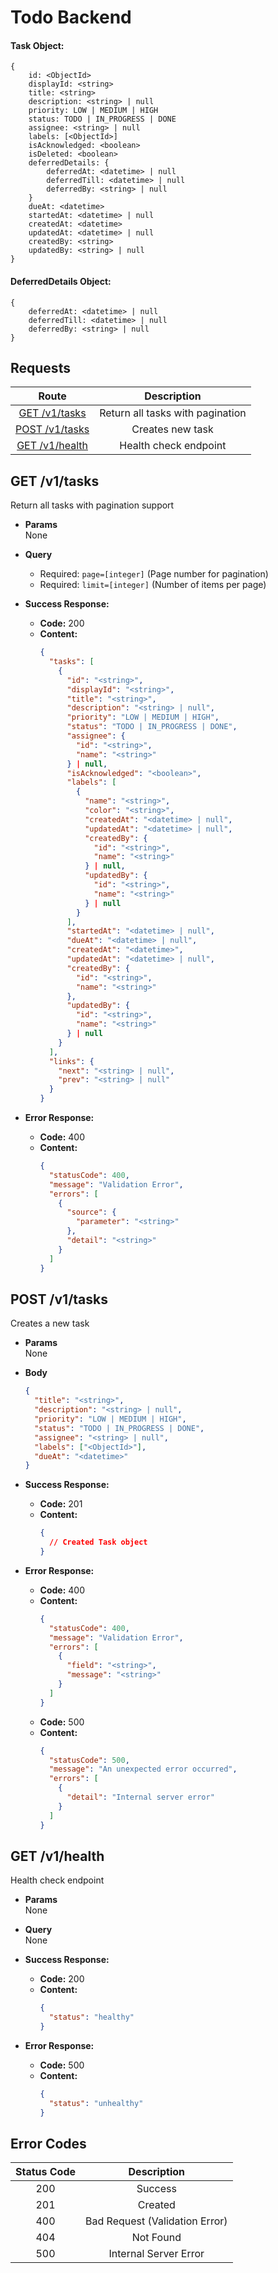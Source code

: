 # Todo Backend

#### Task Object:

```
{
    id: <ObjectId>
    displayId: <string>
    title: <string>
    description: <string> | null
    priority: LOW | MEDIUM | HIGH
    status: TODO | IN_PROGRESS | DONE
    assignee: <string> | null
    labels: [<ObjectId>]
    isAcknowledged: <boolean>
    isDeleted: <boolean>
    deferredDetails: {
        deferredAt: <datetime> | null
        deferredTill: <datetime> | null
        deferredBy: <string> | null
    }
    dueAt: <datetime>
    startedAt: <datetime> | null
    createdAt: <datetime>
    updatedAt: <datetime> | null
    createdBy: <string>
    updatedBy: <string> | null
}
```

#### DeferredDetails Object:

```
{
    deferredAt: <datetime> | null
    deferredTill: <datetime> | null
    deferredBy: <string> | null
}
```

## **Requests**

|             Route             |           Description            |
| :---------------------------: | :------------------------------: |
|  [GET /v1/tasks](#get-tasks)  | Return all tasks with pagination |
| [POST /v1/tasks](#post-tasks) |         Creates new task         |
| [GET /v1/health](#get-health) |      Health check endpoint       |

## **GET /v1/tasks**

Return all tasks with pagination support

- **Params**  
  None
- **Query**

  - Required: `page=[integer]` (Page number for pagination)
  - Required: `limit=[integer]` (Number of items per page)

- **Success Response:**

  - **Code:** 200
  - **Content:**
    ```json
    {
      "tasks": [
        {
          "id": "<string>",
          "displayId": "<string>",
          "title": "<string>",
          "description": "<string> | null",
          "priority": "LOW | MEDIUM | HIGH",
          "status": "TODO | IN_PROGRESS | DONE",
          "assignee": {
            "id": "<string>",
            "name": "<string>"
          } | null,
          "isAcknowledged": "<boolean>",
          "labels": [
            {
              "name": "<string>",
              "color": "<string>",
              "createdAt": "<datetime> | null",
              "updatedAt": "<datetime> | null",
              "createdBy": {
                "id": "<string>",
                "name": "<string>"
              } | null,
              "updatedBy": {
                "id": "<string>",
                "name": "<string>"
              } | null
            }
          ],
          "startedAt": "<datetime> | null",
          "dueAt": "<datetime> | null",
          "createdAt": "<datetime>",
          "updatedAt": "<datetime> | null",
          "createdBy": {
            "id": "<string>",
            "name": "<string>"
          },
          "updatedBy": {
            "id": "<string>",
            "name": "<string>"
          } | null
        }
      ],
      "links": {
        "next": "<string> | null",
        "prev": "<string> | null"
      }
    }
    ```

- **Error Response:**
  - **Code:** 400
  - **Content:**
    ```json
    {
      "statusCode": 400,
      "message": "Validation Error",
      "errors": [
        {
          "source": {
            "parameter": "<string>"
          },
          "detail": "<string>"
        }
      ]
    }
    ```

## **POST /v1/tasks**

Creates a new task

- **Params**  
  None
- **Body**

  ```json
  {
    "title": "<string>",
    "description": "<string> | null",
    "priority": "LOW | MEDIUM | HIGH",
    "status": "TODO | IN_PROGRESS | DONE",
    "assignee": "<string> | null",
    "labels": ["<ObjectId>"],
    "dueAt": "<datetime>"
  }
  ```

- **Success Response:**

  - **Code:** 201
  - **Content:**
    ```json
    {
      // Created Task object
    }
    ```

- **Error Response:**
  - **Code:** 400
  - **Content:**
    ```json
    {
      "statusCode": 400,
      "message": "Validation Error",
      "errors": [
        {
          "field": "<string>",
          "message": "<string>"
        }
      ]
    }
    ```
  - **Code:** 500
  - **Content:**
    ```json
    {
      "statusCode": 500,
      "message": "An unexpected error occurred",
      "errors": [
        {
          "detail": "Internal server error"
        }
      ]
    }
    ```

## **GET /v1/health**

Health check endpoint

- **Params**  
  None
- **Query**  
  None

- **Success Response:**

  - **Code:** 200
  - **Content:**
    ```json
    {
      "status": "healthy"
    }
    ```

- **Error Response:**
  - **Code:** 500
  - **Content:**
    ```json
    {
      "status": "unhealthy"
    }
    ```

## **Error Codes**

| Status Code |          Description           |
| :---------: | :----------------------------: |
|     200     |            Success             |
|     201     |            Created             |
|     400     | Bad Request (Validation Error) |
|     404     |           Not Found            |
|     500     |     Internal Server Error      |
